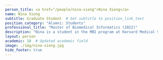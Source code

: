 ```yaml
---
person_title: <a href="/people/nina-xiong">Nina Xiong</a>
name: Nina Xiong
subtitle: Graduate Student  # Set subtitle to position_link_text
position_category: "Alumni: Students"
professional_title: "Master of Biomedical Informatics (2022)"
description: "Nina is a student in the MBI program at Harvard Medical School. She obtained a degree in Molecular & Cell Biology from the University of California, Berkeley, where she studied endogenous retroviruses and their role in development. She is interested in understanding the biology of diseases using a variety of approaches, particularly genomics."
layout: person
academic: 10  # Updated academic field
image: ./img/nina-xiong.jpg
hide_footer: true
---
```

